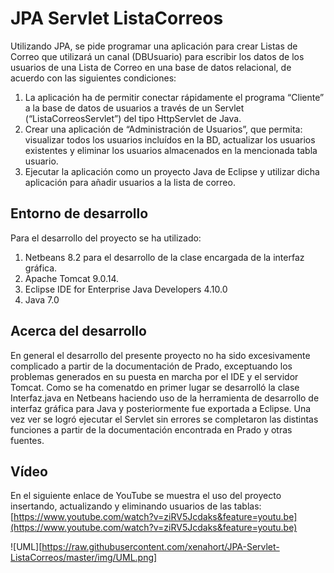 # JPA Servlet ListaCorreos

Utilizando JPA, se pide programar una aplicación para crear Listas de Correo que utilizará un canal (DBUsuario) para escribir los datos de los usuarios de una Lista de Correo en una base de datos relacional, de acuerdo con las siguientes condiciones:
1. La aplicación ha de permitir conectar rápidamente el programa “Cliente” a la base de datos de usuarios a través de un Servlet (“ListaCorreosServlet”) del tipo HttpServlet de Java.
2. Crear una aplicación de “Administración de Usuarios”, que permita: visualizar todos los usuarios incluídos en la BD, actualizar los usuarios existentes y eliminar los usuarios almacenados en la mencionada tabla usuario.
3. Ejecutar la aplicación como un proyecto Java de Eclipse y utilizar dicha aplicación para añadir usuarios a la lista de correo.

## Entorno de desarrollo
Para el desarrollo del proyecto se ha utilizado:
1. Netbeans 8.2 para el desarrollo de la clase encargada de la interfaz gráfica.
2. Apache Tomcat 9.0.14.
3. Eclipse IDE for Enterprise Java Developers 4.10.0
4. Java 7.0

## Acerca del desarrollo
En general el desarrollo del presente proyecto no ha sido excesivamente complicado a partir de la documentación de Prado, exceptuando los problemas generados en su puesta en marcha por el IDE y el servidor Tomcat.
Como se ha comenatdo en primer lugar se desarrolló la clase Interfaz.java en Netbeans haciendo uso de la herramienta de desarrollo de interfaz gráfica para Java y posteriormente fue exportada a Eclipse. Una vez ver se logró ejecutar el Servlet sin errores se completaron las distintas funciones a partir de la documentación encontrada en Prado y otras fuentes.

## Vídeo
En el siguiente enlace de YouTube se muestra el uso del proyecto insertando, actualizando y eliminando usuarios de las tablas:
[https://www.youtube.com/watch?v=ziRV5Jcdaks&feature=youtu.be](https://www.youtube.com/watch?v=ziRV5Jcdaks&feature=youtu.be)

![UML][https://raw.githubusercontent.com/xenahort/JPA-Servlet-ListaCorreos/master/img/UML.png]